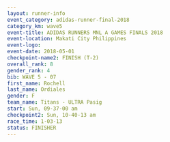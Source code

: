```yaml
---
layout: runner-info 
event_category: adidas-runner-final-2018 
category_km: wave5 
event-title: ADIDAS RUNNERS MNL A GAMES FINALS 2018  
event-location: Makati City Philippines 
event-logo: 
event-date: 2018-05-01 
checkpoint-name2: FINISH (T-2) 
overall_rank: 8
gender_rank: 4
bib: WAVE 5 - 07
first_name: Rochell
last_name: Ordiales
gender: F
team_name: Titans - ULTRA Pasig
start: Sun, 09-37-00 am
checkpoint2: Sun, 10-40-13 am
race_time: 1-03-13
status: FINISHER
---
```

